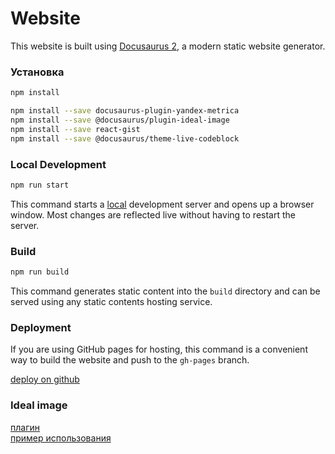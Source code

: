 # Website

This website is built using [Docusaurus 2](https://docusaurus.io/), a modern static website generator.

### Установка

```sh
npm install

npm install --save docusaurus-plugin-yandex-metrica
npm install --save @docusaurus/plugin-ideal-image
npm install --save react-gist
npm install --save @docusaurus/theme-live-codeblock
```
### Local Development

```sh
npm run start
```

This command starts a [local](http://localhost:3000.) development server and opens up a browser window. Most changes are reflected live without having to restart the server. 

### Build

```sh
npm run build
```

This command generates static content into the `build` directory and can be served using any static contents hosting service.

### Deployment

If you are using GitHub pages for hosting, this command is a convenient way to build the website and push to the `gh-pages` branch.

[deploy on github](https://docusaurus.io/docs/deployment#deploying-to-github-pages)


### Ideal image

[плагин](https://docusaurus.io/docs/api/plugins/@docusaurus/plugin-ideal-image)  
[пример использования](https://github.com/venom-blockchain/venom-blockchain.github.io/blob/main/docs/start/general/wallet/multisignature-account/sending-tokens-from-the-multisignature-account.md?plain=1)
